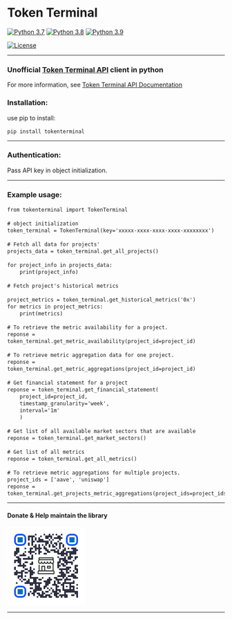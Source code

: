 # Token Terminal

[![Python 3.7](https://img.shields.io/badge/python-3.7-blue.svg)](https://www.python.org/downloads/release/python-370/)
[![Python 3.8](https://img.shields.io/badge/python-3.8-blue.svg)](https://www.python.org/downloads/release/python-380/)
[![Python 3.9](https://img.shields.io/badge/python-3.9-blue.svg)](https://www.python.org/downloads/release/python-390/)

[![License](https://img.shields.io/badge/License-Apache%202.0-blue.svg)](https://opensource.org/licenses/Apache-2.0)

-------

### Unofficial [Token Terminal API](https://www.tokenterminal.com/) client in python

For more information, see [Token Terminal API Documentation](https://docs.tokenterminal.com/)

### Installation:

use pip to install:

``` 
pip install tokenterminal
```

-----------

### Authentication:

Pass API key in object initialization.

-----------

### Example usage:

```
from tokenterminal import TokenTerminal

# object initialization
token_terminal = TokenTerminal(key='xxxxx-xxxx-xxxx-xxxx-xxxxxxxx')

# Fetch all data for projects' 
projects_data = token_terminal.get_all_projects()

for project_info in projects_data:
    print(project_info)

# Fetch project's historical metrics

project_metrics = token_terminal.get_historical_metrics('0x')
for metrics in project_metrics:
    print(metrics)

# To retrieve the metric availability for a project.
reponse = token_terminal.get_metric_availability(project_id=project_id)

# To retrieve metric aggregation data for one project.
reponse = token_terminal.get_metric_aggregations(project_id=project_id)

# Get financial statement for a project
reponse = token_terminal.get_financial_statement(
    project_id=project_id, 
    timestamp_granularity='week',
    interval='1m'
    )

# Get list of all available market sectors that are available
reponse = token_terminal.get_market_sectors()

# Get list of all metrics
reponse = token_terminal.get_all_metrics()

# To retrieve metric aggregations for multiple projects.
project_ids = ['aave', 'uniswap']
reponse = token_terminal.get_projects_metric_aggregations(project_ids=project_ids)
```
-------
#### Donate & Help maintain the library

[![Paypal](qrcode.png)](https://www.paypal.com/ncp/payment/KLFNJN7SH39EN)

-------